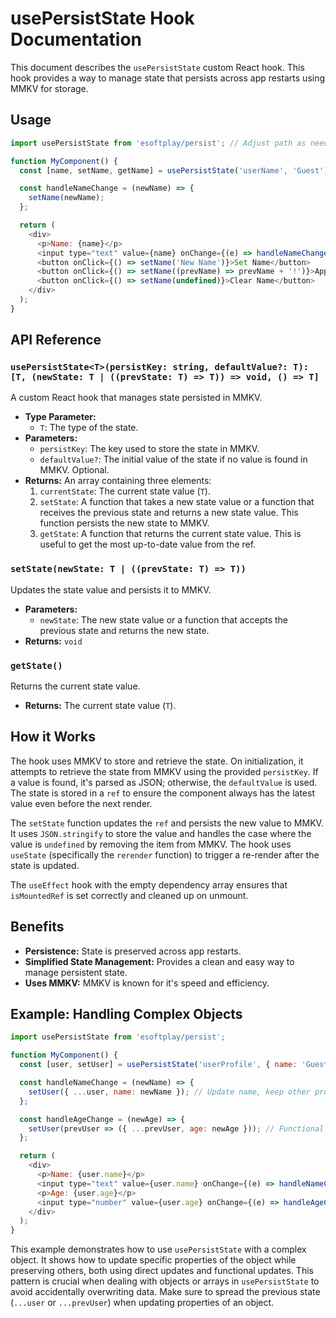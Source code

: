 # usePersistState Hook Documentation

This document describes the `usePersistState` custom React hook. This hook provides a way to manage state that persists across app restarts using MMKV for storage.

## Usage

```javascript
import usePersistState from 'esoftplay/persist'; // Adjust path as needed

function MyComponent() {
  const [name, setName, getName] = usePersistState('userName', 'Guest'); // Key, default value

  const handleNameChange = (newName) => {
    setName(newName);
  };

  return (
    <div>
      <p>Name: {name}</p>
      <input type="text" value={name} onChange={(e) => handleNameChange(e.target.value)} />
      <button onClick={() => setName('New Name')}>Set Name</button>
      <button onClick={() => setName((prevName) => prevName + '!')}>Append to Name</button>
      <button onClick={() => setName(undefined)}>Clear Name</button>
    </div>
  );
}
```

## API Reference

### `usePersistState<T>(persistKey: string, defaultValue?: T): [T, (newState: T | ((prevState: T) => T)) => void, () => T]`

A custom React hook that manages state persisted in MMKV.

* **Type Parameter:**
    * `T`: The type of the state.
* **Parameters:**
    * `persistKey`: The key used to store the state in MMKV.
    * `defaultValue?`: The initial value of the state if no value is found in MMKV. Optional.
* **Returns:** An array containing three elements:
    1. `currentState`: The current state value (`T`).
    2. `setState`: A function that takes a new state value or a function that receives the previous state and returns a new state value.  This function persists the new state to MMKV.
    3. `getState`: A function that returns the current state value. This is useful to get the most up-to-date value from the ref.

### `setState(newState: T | ((prevState: T) => T))`

Updates the state value and persists it to MMKV.

* **Parameters:**
    * `newState`: The new state value or a function that accepts the previous state and returns the new state.
* **Returns:** `void`

### `getState()`

Returns the current state value.

* **Returns:** The current state value (`T`).

## How it Works

The hook uses MMKV to store and retrieve the state.  On initialization, it attempts to retrieve the state from MMKV using the provided `persistKey`. If a value is found, it's parsed as JSON; otherwise, the `defaultValue` is used.  The state is stored in a `ref` to ensure the component always has the latest value even before the next render.

The `setState` function updates the `ref` and persists the new value to MMKV.  It uses `JSON.stringify` to store the value and handles the case where the value is `undefined` by removing the item from MMKV.  The hook uses `useState` (specifically the `rerender` function) to trigger a re-render after the state is updated.

The `useEffect` hook with the empty dependency array ensures that `isMountedRef` is set correctly and cleaned up on unmount.

## Benefits

* **Persistence:** State is preserved across app restarts.
* **Simplified State Management:**  Provides a clean and easy way to manage persistent state.
* **Uses MMKV:** MMKV is known for it's speed and efficiency.

## Example: Handling Complex Objects

```javascript
import usePersistState from 'esoftplay/persist';

function MyComponent() {
  const [user, setUser] = usePersistState('userProfile', { name: 'Guest', age: 0 });

  const handleNameChange = (newName) => {
    setUser({ ...user, name: newName }); // Update name, keep other properties
  };

  const handleAgeChange = (newAge) => {
    setUser(prevUser => ({ ...prevUser, age: newAge })); // Functional update for age
  };

  return (
    <div>
      <p>Name: {user.name}</p>
      <input type="text" value={user.name} onChange={(e) => handleNameChange(e.target.value)} />
      <p>Age: {user.age}</p>
      <input type="number" value={user.age} onChange={(e) => handleAgeChange(parseInt(e.target.value) || 0)} />
    </div>
  );
}
```

This example demonstrates how to use `usePersistState` with a complex object.  It shows how to update specific properties of the object while preserving others, both using direct updates and functional updates.  This pattern is crucial when dealing with objects or arrays in `usePersistState` to avoid accidentally overwriting data.  Make sure to spread the previous state (`...user` or `...prevUser`) when updating properties of an object.
